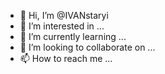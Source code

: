 - 👋 Hi, I’m @IVANstaryi
- 👀 I’m interested in ...
- 🌱 I’m currently learning ...
- 💞️ I’m looking to collaborate on ...
- 📫 How to reach me ...

<!---
IVANstaryi/IVANstaryi is a ✨ special ✨ repository because its `README.md` (this file) appears on your GitHub profile.
You can click the Preview link to take a look at your changes.
--->
